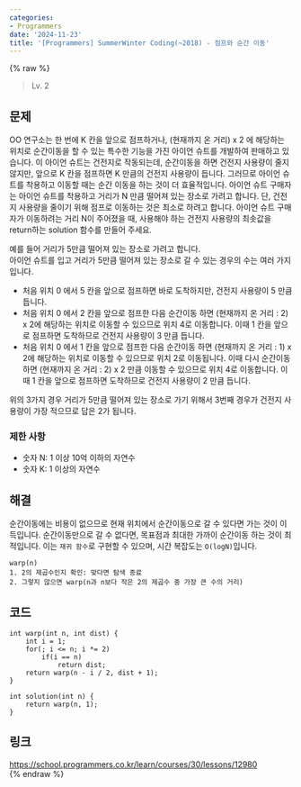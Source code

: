 ```yaml
---
categories:
- Programmers
date: '2024-11-23'
title: '[Programmers] SummerWinter Coding(~2018) - 점프와 순간 이동'
---
```


{% raw %}
> Lv. 2<br>

## 문제
OO 연구소는 한 번에 K 칸을 앞으로 점프하거나, (현재까지 온 거리) x 2 에 해당하는 위치로 순간이동을 할 수 있는 특수한 기능을 가진 아이언 슈트를 개발하여 판매하고 있습니다. 이 아이언 슈트는 건전지로 작동되는데, 순간이동을 하면 건전지 사용량이 줄지 않지만, 앞으로 K 칸을 점프하면 K 만큼의 건전지 사용량이 듭니다. 그러므로 아이언 슈트를 착용하고 이동할 때는 순간 이동을 하는 것이 더 효율적입니다. 아이언 슈트 구매자는 아이언 슈트를 착용하고 거리가 N 만큼 떨어져 있는 장소로 가려고 합니다. 단, 건전지 사용량을 줄이기 위해 점프로 이동하는 것은 최소로 하려고 합니다. 아이언 슈트 구매자가 이동하려는 거리 N이 주어졌을 때, 사용해야 하는 건전지 사용량의 최솟값을 return하는 solution 함수를 만들어 주세요.

예를 들어 거리가 5만큼 떨어져 있는 장소로 가려고 합니다.  
아이언 슈트를 입고 거리가 5만큼 떨어져 있는 장소로 갈 수 있는 경우의 수는 여러 가지입니다.

-   처음 위치 0 에서 5 칸을 앞으로 점프하면 바로 도착하지만, 건전지 사용량이 5 만큼 듭니다.
-   처음 위치 0 에서 2 칸을 앞으로 점프한 다음 순간이동 하면 (현재까지 온 거리 : 2) x 2에 해당하는 위치로 이동할 수 있으므로 위치 4로 이동합니다. 이때 1 칸을 앞으로 점프하면 도착하므로 건전지 사용량이 3 만큼 듭니다.
-   처음 위치 0 에서 1 칸을 앞으로 점프한 다음 순간이동 하면 (현재까지 온 거리 : 1) x 2에 해당하는 위치로 이동할 수 있으므로 위치 2로 이동됩니다. 이때 다시 순간이동 하면 (현재까지 온 거리 : 2) x 2 만큼 이동할 수 있으므로 위치 4로 이동합니다. 이때 1 칸을 앞으로 점프하면 도착하므로 건전지 사용량이 2 만큼 듭니다.

위의 3가지 경우 거리가 5만큼 떨어져 있는 장소로 가기 위해서 3번째 경우가 건전지 사용량이 가장 적으므로 답은 2가 됩니다.

### 제한 사항
-   숫자 N: 1 이상 10억 이하의 자연수
-   숫자 K: 1 이상의 자연수

## 해결
순간이동에는 비용이 없으므로 현재 위치에서 순간이동으로 갈 수 있다면 가는 것이 이득입니다. 순간이동만으로 갈 수 없다면, 목표점과 최대한 가까이 순간이동 하는 것이 최적입니다. 이는 `재귀 함수`로 구현할 수 있으며, 시간 복잡도는 `O(logN)`입니다.

```
warp(n)
1. 2의 제곱수인지 확인: 맞다면 탐색 종료
2. 그렇지 않으면 warp(n과 n보다 작은 2의 제곱수 중 가장 큰 수의 거리)
```

## 코드
```
int warp(int n, int dist) {
    int i = 1;
    for(; i <= n; i *= 2)
        if(i == n)
            return dist;
    return warp(n - i / 2, dist + 1);
}

int solution(int n) {
    return warp(n, 1);
}
```

## 링크
https://school.programmers.co.kr/learn/courses/30/lessons/12980<br>
{% endraw %}